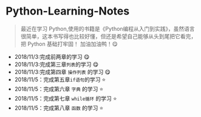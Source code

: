 # Python-Learning-Notes


> 最近在学习 Python,使用的书籍是《Python编程从入门到实践》，虽然语言很简单，这本书写得也比较好懂，但还是希望自己能够从头到尾把它看完，把 Python 基础打牢固！
加油加油鸭！:yum:

* 2018/11/3:完成前两章的学习 :yum:
* 2018/11/3:完成第三章`列表`的学习 :yum:
* 2018/11/3:完成第四章 `操作列表` 的学习 :yum:
* 2018/11/5：完成第五章`if语句`的学习 :star:
* 2018/11/5：完成第六章 `字典` 的学习 :star:
* 2018/11/5：完成第七章 `while循环` 的学习 :star:
* 2018/11/5：完成第八章 `函数` 的学习 :star:
